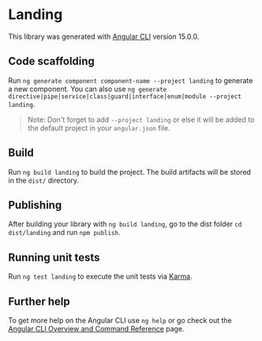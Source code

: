 # Landing

This library was generated with [Angular CLI](https://github.com/angular/angular-cli) version 15.0.0.

## Code scaffolding

Run `ng generate component component-name --project landing` to generate a new component. You can also use `ng generate directive|pipe|service|class|guard|interface|enum|module --project landing`.
> Note: Don't forget to add `--project landing` or else it will be added to the default project in your `angular.json` file. 

## Build

Run `ng build landing` to build the project. The build artifacts will be stored in the `dist/` directory.

## Publishing

After building your library with `ng build landing`, go to the dist folder `cd dist/landing` and run `npm publish`.

## Running unit tests

Run `ng test landing` to execute the unit tests via [Karma](https://karma-runner.github.io).

## Further help

To get more help on the Angular CLI use `ng help` or go check out the [Angular CLI Overview and Command Reference](https://angular.io/cli) page.
